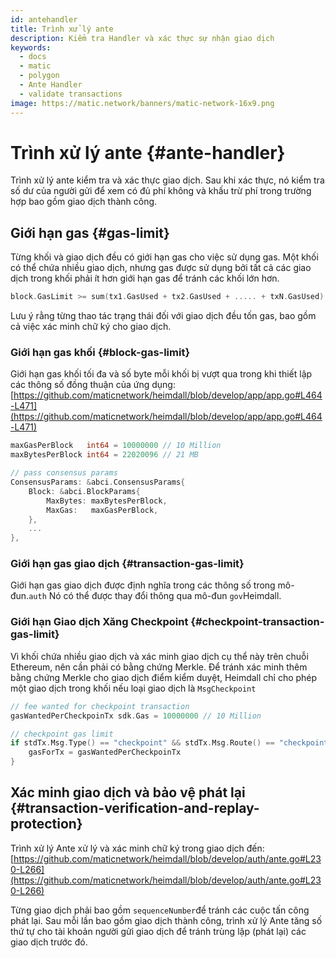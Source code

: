 ```yaml
---
id: antehandler
title: Trình xử lý ante
description: Kiểm tra Handler và xác thực sự nhận giao dịch
keywords:
  - docs
  - matic
  - polygon
  - Ante Handler
  - validate transactions
image: https://matic.network/banners/matic-network-16x9.png
---
```


# Trình xử lý ante {#ante-handler}

Trình xử lý ante kiểm tra và xác thực giao dịch. Sau khi xác thực, nó kiểm tra số dư của người gửi để xem có đủ phí không và khấu trừ phí trong trường hợp bao gồm giao dịch thành công.

## Giới hạn gas {#gas-limit}

Từng khối và giao dịch đều có giới hạn gas cho việc sử dụng gas. Một khối có thể chứa nhiều giao dịch, nhưng gas được sử dụng bởi tất cả các giao dịch trong khối phải ít hơn giới hạn gas để tránh các khối lớn hơn.

```go
block.GasLimit >= sum(tx1.GasUsed + tx2.GasUsed + ..... + txN.GasUsed)
```

Lưu ý rằng từng thao tác trạng thái đối với giao dịch đều tốn gas, bao gồm cả việc xác minh chữ ký cho giao dịch.

### Giới hạn gas khối {#block-gas-limit}

Giới hạn gas khối tối đa và số byte mỗi khối bị vượt qua trong khi thiết lập các thông số đồng thuận của ứng dụng: [https://github.com/maticnetwork/heimdall/blob/develop/app/app.go#L464-L471](https://github.com/maticnetwork/heimdall/blob/develop/app/app.go#L464-L471)

```go
maxGasPerBlock   int64 = 10000000 // 10 Million
maxBytesPerBlock int64 = 22020096 // 21 MB

// pass consensus params
ConsensusParams: &abci.ConsensusParams{
	Block: &abci.BlockParams{
		MaxBytes: maxBytesPerBlock,
		MaxGas:   maxGasPerBlock,
	},
	...
},
```

### Giới hạn gas giao dịch {#transaction-gas-limit}

Giới hạn gas giao dịch được định nghĩa trong các thông số trong mô-đun.`auth` Nó có thể được thay đổi thông qua mô-đun `gov`Heimdall.

### Giới hạn Giao dịch Xăng Checkpoint {#checkpoint-transaction-gas-limit}

Vì khối chứa nhiều giao dịch và xác minh giao dịch cụ thể này trên chuỗi Ethereum, nên cần phải có bằng chứng Merkle. Để tránh xác minh thêm bằng chứng Merkle cho giao dịch điểm kiểm duyệt, Heimdall chỉ cho phép một giao dịch trong khối nếu loại giao dịch là `MsgCheckpoint`

```go
// fee wanted for checkpoint transaction
gasWantedPerCheckpoinTx sdk.Gas = 10000000 // 10 Million

// checkpoint gas limit
if stdTx.Msg.Type() == "checkpoint" && stdTx.Msg.Route() == "checkpoint" {
	gasForTx = gasWantedPerCheckpoinTx
}
```

## Xác minh giao dịch và bảo vệ phát lại {#transaction-verification-and-replay-protection}

Trình xử lý Ante xử lý và xác minh chữ ký trong giao dịch đến: [https://github.com/maticnetwork/heimdall/blob/develop/auth/ante.go#L230-L266](https://github.com/maticnetwork/heimdall/blob/develop/auth/ante.go#L230-L266)

Từng giao dịch phải bao gồm `sequenceNumber`để tránh các cuộc tấn công phát lại. Sau mỗi lần bao gồm giao dịch thành công, trình xử lý Ante tăng số thứ tự cho tài khoản người gửi giao dịch để tránh trùng lặp (phát lại) các giao dịch trước đó.